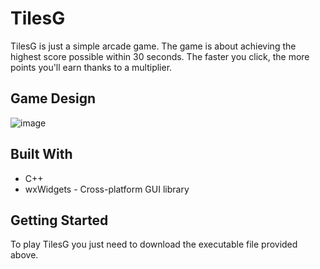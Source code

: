 # TilesG

TilesG is just a simple arcade game.
The game is about achieving the highest score possible within 30 seconds. The faster you click, the more points you'll earn thanks to a multiplier.

## Game Design

![image](https://github.com/mswiatek12/TilesG/assets/152070484/783de32c-40e3-4a16-888c-6c7d5b092b1b)


## Built With

- C++
- wxWidgets - Cross-platform GUI library

## Getting Started

To play TilesG you just need to download the executable file provided above.
